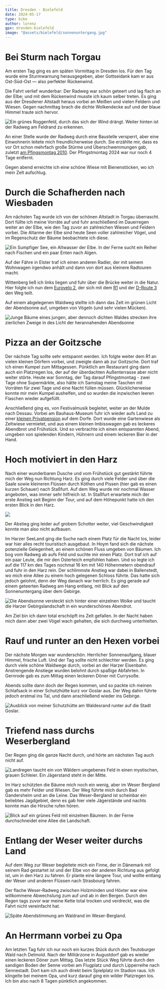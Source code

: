 ```yaml
---
title: Dresden - Bielefeld
date: 2024-05-17
type: bike
author: lorenz
gpx: dresden-bielefeld
image: "@assets/bielefeld/sonnenuntergang.jpg"
---
```


# Bei Sturm nach Torgau

Am ersten Tag ging es am späten Vormittag in Dresden los.
Für den Tag wurde eine Sturmwarnung herausgegeben, aber Gottseidank kam er aus Ost-Süd-Ost — also perfekter Rückenwind.

Die Fahrt verlief wunderbar: Der Radweg war schön geteert und lag flach an der Elbe; und mit dem Rückenwind musste ich kaum selber treten.
Es ging aus der Dresdener Altstadt heraus vorbei an Meißen und vielen Feldern und Wiesen.
Gegen nachmittag brach die dichte Wolkendecke auf und der blaue Himmel traute sich hervor.

![Ein grünes Roggenfeld, durch das sich der Wind drängt. Weiter hinten ist der Radweg am Feldrand zu erkennen.](@assets/bielefeld/elbe.jpg)

An einer Stelle wurde der Radweg durch eine Baustelle versperrt, aber eine Einwohnerin leitete mich freundlicherweise durch.
Sie erzählte mir, dass es vor Ort schon mehrfach große Stürme und Überschwemmungen gab,
zuletzt [am Pfingsmontag 2010](https://de.wikipedia.org/wiki/Tornado_am_Pfingstmontag). Der Pfingstmontag 2024 war nur noch 4 Tage entfernt.

Gegen abend erreichte ich eine schöne Wiese mit Bienenstöcken, wo ich mein Zelt aufschlug.

# Durch die Schafherden nach Wiesbaden

Am nächsten Tag wurde ich von der schönen Altstadt in Torgau überrascht. Dort füllte ich meine Vorräte auf
und fuhr anschließend im Dauerregen weiter an der Elbe, wie den Tag zuvor an zahlreichen Wiesen und Feldern vorbei.
Die Altarme der Elbe sind heute Seen voller zahlreicher Vögel, und im Regenschutz der Bäume beobachtete ich diese.

![Ein Sumpfiger See, ein Altwasser der Elbe. In der Ferne sucht ein Reiher nach Fischen und ein paar Enten nach Algen.](@assets/bielefeld/reiher.jpg)

Auf der Fähre in Elster traf ich einen anderen Radler, der mit seinem Wohnwagen irgendwo anhält und dann von dort aus kleinere Radtouren macht.

Wittenberg ließ ich links liegen und fuhr über die Brücke weiter in die Natur.
Hier folgte ich nun dem [Eurovelo 2](https://de.eurovelo.com/ev2), der sich mit dem [R1](https://www.europaradweg-r1.de/tourenplaner) und der [D-Route 3](https://www.radroutenplaner-deutschland.de/veraDNetz_DE.asp) den Weg teilt.

Auf einem abgelegenen Waldweg stellte ich dann das Zelt im grünen Licht der Abendsonne auf, umgeben von Vögeln (und sehr vielen Mücken).

![Junge Bäume eines jungen, aber dennoch dichten Waldes strecken ihre zierlichen Zweige in des Licht der herannahenden Abendsonne](@assets/bielefeld/blätterdach.jpg)

# Pizza an der Goitzsche

Der nächste Tag sollte sehr entspannt werden. Ich folgte weiter dem R1 an vielen kleinen Dörfern vorbei,
und zweigte dann ab zur Goitzsche. Dort traf ich einen Kumpel zum Mittagessen. Pünktlich am Restaurant ging dann auch ein Platzregen los,
der auf der überdachten Außenterrasse aber nicht weiter störte.
Heute war Sonntag, der Tag darauf Pfingstmontag - zwei Tage ohne Supermärkte,
also hätte ich Samstag meine Taschen mit Vorräten für zwei Tage und eine Nacht füllen müssen.
Glücklicherweise konnte mir mein Kumpel aushelfen, und so wurden die inzwischen leeren Flaschen wieder aufgefüllt.

Anschließend ging es, von Festivalmusik begleitet, weiter an der Mulde nach Dessau.
Vorbei am Bauhaus-Museum fuhr ich wieder aufs Land zu einer [kleinen Privatpension](http://www.kuehnauer-see.de/) auf dem Dorfe.
Dort wurde eine Gartenwiese als Zeltwiese vermietet, und aus einem kleinen Imbisswagen gab es leckeres Abendbrot und Frühstück.
Und so verbrachte ich einen entspannten Abend, umgeben von spielenden Kindern, Hühnern und einem leckeren Bier in der Hand.

# Hoch motiviert in den Harz

Nach einer wunderbaren Dusche und vom Frühstück gut gestärkt führte mich der Weg nun Richtung Harz.
Es ging durch viele Felder und über die Saale sowie kleineren Flüssen durch Köthen und Pissen (hier gab es einen kurzen Schauer) nach Staßfurt.
Auf dem Weg wurde mir nochmal Wasser angeboten, was immer sehr hilfreich ist.
In Staßfurt erwartete mich der erste Anstieg seit Beginn der Tour, und auf dem Höhepunkt hatte ich den ersten Blick in den Harz.

![](@assets/bielefeld/harzblick.jpg)

Der Abstieg ging leider auf grobem Schotter weiter, viel Geschwindigkeit konnte man also nicht aufbauen.

Im Harzer SeeLand ging die Suche nach einem Platz für die Nacht los, leider war hier alles recht touristisch ausgebaut.
In Hoym fand sich die nächste potenzielle Gelegenheit, an einem schönen Fluss umgeben von Bäumen.
Ich bog vom Radweg ab aufs Feld und suchte mir einen Platz. Dort traf ich auf ein paar Leute, die mir den Osterteich empfohlen haben.
Und so legte ich auf die 117 km des Tages nochmal 16 km mit 140 Höhenmetern obendrauf und fuhr in den Harz rein.
Der schlimmste Anstieg war dabei in Ballenstedt, wo mich eine Allee zu einem hoch gelegenen Schloss führte.
Das hatte sich jedoch gelohnt, denn der Weg danach war herrlich. Es ging gerade auf einem geteerten Radweg am Hang entlang,
mit Blick auf den Sonnenuntergang über dem Gebirge.

![Die Abendsonne versteckt sich hinter einer einzelnen Wolke und taucht die Harzer Gebirgslandschaft in ein wunderschönes Abendrot.](@assets/bielefeld/sonnenuntergang.jpg)

Am Ziel bin ich dann total erschöpft ins Zelt gefallen. In der Nacht haben mich dann aber zwei Vögel wach gehalten, die sich durchweg unterhielten.

# Rauf und runter an den Hexen vorbei

Der nächste Morgen war wunderschön. Herrlicher Sonnenaufgang, blauer Himmel, frische Luft.
Und der Tag sollte nicht schlechter werden. Es ging durch viele schöne Waldwege durch, vorbei an der Harzer Eisenbahn.
Anstrengende Anstiege wurden belohnt durch spaßige Abfahrten. In Gernrode gab es zum Mittag einen leckeren Döner mit Currysoße.

Abends sollte dann doch der Regen kommen, und so packte ich meinen Schlafsack in einer Schutzhütte kurz vor Goslar aus.
Der Weg dahin führte jedoch erstmal ins Tal, und dann anschließend wieder ins Gebirge.

![Ausblick von meiner Schutzhütte am Waldesrand runter auf die Stadt Goslar.](@assets/bielefeld/goslar.jpg)

# Triefend nass durchs Weserbergland

Der Regen ging die ganze Nacht durch, und hörte am nächsten Tag auch nicht auf.

![Landregen taucht ein von Wäldern umgebenes Feld in einen mystischen, grauen Schleier. Ein Jägerstand steht in der Mitte.](@assets/bielefeld/harz_regen.jpg)

Im Harz schützten die Bäume mich noch ein wenig, aber im Weser Bergland gab es mehr Felder und Wiesen.
Der Weg führte mich durch Bad Gandersheim und an die Leine. Das Weser-Bergland ist scheinbar ein beliebtes Jagdgebiet,
denn es gab hier viele Jägerstände und nachts konnte man die Hirsche rufen hören.

![Blick auf ein grünes Feld mit einzelnen Bäumen. In der Ferne durchschneidet eine Allee die Landschaft.](@assets/bielefeld/weser_bergland.jpg)

# Entlang der Weser weiter durchs Land

Auf dem Weg zur Weser begleitete mich ein Finne, der in Dänemark mit seinem Rad gestartet ist und der Elbe von der anderen Richtung aus gefolgt ist,
um in den Harz zu fahren. Er plante eine längere Tour, und wollte entlang der Weser und anderen Flüssen nach Strasbourg fahren.

Der flache Weser-Radweg zwischen Holzminden und Höxter war eine willkommene Abwechslung zum auf und ab in den Bergen.
Durch den Regen tags zuvor war meine Kette total trocken und verdreckt, was die Fahrt nicht vereinfacht hat.

![Späte Abendstimmung am Waldrand im Weser-Bergland.](@assets/bielefeld/weser_bergland_sonnenuntergang.jpg)

# An Herrmann vorbei zu Opa

Am letzten Tag fuhr ich nur noch ein kurzes Stück durch den Teutoburger Wald nach Detmold.
Nach der Militärzone in Augustdorf gab es wieder einen leckeren Döner zum Mittag.
Das letzte Stück Weg führte durch den sandigen Boden der Senne vorbei am Flugplatz und durch Lipperreihe nach Sennestadt.
Dort kam ich auch direkt beim Spielplatz im Stadion raus.
Ich klingelte bei meinem Opa, und kurz darauf ging ein wilder Platzregen los. Ich bin also nach 8 Tagen pünktlich angekommen.
